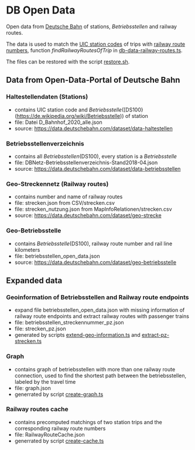 # DB Open Data

Open data from [Deutsche Bahn](https://data.deutschebahn.com/) of stations, *Betriebsstellen* and  railway routes.

The data is used to match the [UIC station codes](https://www.wikidata.org/wiki/Property:P722) of trips with [railway route numbers](https://en.wikipedia.org/wiki/German_railway_route_numbers), function *findRailwayRoutesOfTrip* in [db-data-railway-routes.ts](../src/lib/db-data-railway-routes.ts).

The files can be restored with the script [restore.sh](../scripts/restore.sh).

## Data from Open-Data-Portal of Deutsche Bahn

### Haltestellendaten (Stations)

* contains UIC station code and *Betriebsstelle*([DS100}(https://de.wikipedia.org/wiki/Betriebsstelle)) of station
* file: Datei D_Bahnhof_2020_alle.json
* source: https://data.deutschebahn.com/dataset/data-haltestellen

### Betriebsstellenverzeichnis

* contains all *Betriebsstellen*(DS100), every station is a *Betriebsstelle*
* file: DBNetz-Betriebsstellenverzeichnis-Stand2018-04.json
* source: https://data.deutschebahn.com/dataset/data-betriebsstellen

### Geo-Streckennetz (Railway routes)

* contains number and name of railway routes
* file: strecken.json from CSV/strecken.csv
* file: strecken_nutzung.json from MapInfoRelationen/strecken.csv
* source: https://data.deutschebahn.com/dataset/geo-strecke

### Geo-Betriebsstelle

* contains *Betriebsstelle*(DS100), railway route number and rail line kilometers
* file: betriebsstellen_open_data.json
* source: https://data.deutschebahn.com/dataset/geo-betriebsstelle

## Expanded data

### Geoinformation of Betriebsstellen and Railway route endpoints

* expand file betriebsstellen_open_data.json with missing information of railway route endpoints and extract railway routes with passenger trains
* file: betriebsstellen_streckennummer_pz.json
* file: strecken_pz.json
* generated by scripts [extend-geo-information.ts](../scripts/extend-geo-information.ts) and [extract-pz-strecken.ts](../scripts/extract-pz-strecken.ts)

### Graph

* contains graph of betriebsstellen with more than one railway route connection, used to find the shortest path between the betriebsstellen, labeled by the travel time  
* file: graph.json
* generrated by script [create-graph.ts](../scripts/create-graph.ts)

### Railway routes cache

* contains precomputed matchings of two station trips and the corresponding railway route numbers
* file: RailwayRouteCache.json
* generrated by script [create-cache.ts](../scripts/create-cache.ts)
